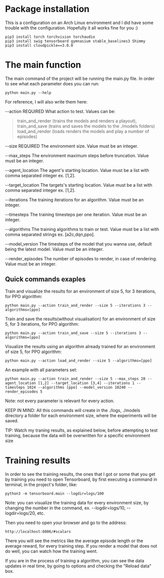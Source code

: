 # Package installation

This is a configuration on an Arch Linux environment and I did have some trouble with the configuration.
Hopefully it all works fine for you :)

```
pip3 install torch torchvision torchaudio
pip3 install swig tensorboard gymnasium stable_baselines3 Shimmy
pip3 install cloudpickle==3.0.0
```


# The main function

The main command of the project will be running the main.py file. In order to see what each parameter does you can run:

```
python main.py --help
```

For reference, I will also write them here:

--action   REQUIRED   What action to test. Values can be:
>train_and_render (trains the models and renders a playout),
>train_and_save (trains and saves the models to the ./models folders)
>load_and_render (loads renders the models and play a number of episodes)

--size REQUIRED  The environment size. Value must be an integer.

--max_steps   The environment maximum steps before truncation. Value must be an integer.

--agent_location   The agent's starting location. Value must be a list with comma separated integer ex. [1,2].

--target_location   The targets's starting location. Value must be a list with comma separated integer ex. [1,2].

--iterations   The training iterations for an algorithm. Value must be an integer.

--timesteps   The training timesteps per one iteration. Value must be an integer.

--algorithms   The training algorithms to train or test. Value must be a list with comma separated strings ex. [a2c,dqn,ppo].

--model_version   The timesteps of the model that you wanna use, default being the latest model. Value must be an integer.

--render_episodes The number of episodes to render, in case of rendering. Value must be an integer.


## Quick commands exaples

Train and visualize the results for an environment of size 5, for 3 iterations, for PPO algorithm:
```
python main.py --action train_and_render --size 5 --iterations 3 --algorithms=[ppo]
```

Train and save the results(without visualisation) for an environment of size 5, for 3 iterations, for PPO algorithm:
```
python main.py --action train_and_save --size 5 --iterations 3 --algorithms=[ppo]
```

Visualize the results using an algorithm already trained for an environment of size 5, for PPO algorithm:
```
python main.py --action load_and_render --size 5 --algorithms=[ppo]
```

An example with all parameters set:
```
python main.py --action train_and_render --size 5 --max_steps 20 --agent_location [1,2] --target_location [3,4] --iterations 1 --timesteps 1024 --algorithms [ppo] --model_version 10240 --render_episodes 5
```

Note: not every parameter is relevant for every action.

KEEP IN MIND: All this commands will create in the ./logs, ./models directory a folder for each environment size, where the experiments will be saved.

TIP: Watch my traning results, as explained below, before attempting to test training, because the data will be overwritten for a specific environment size


# Training results

In order to see the training results, the ones that I got or some that you get by training you need to open Tensorboard, by first executing a command in terminal, in the project's folder, like:

```
python3 -m tensorboard.main --logdir=logs/100
```

Note: you can visualize the training data for every environment size, by changing the number in the command, ex. --logdir=logs/10, --logdir=logs/20, etc.

Then you need to open your browser and go to the address:

```
http://localhost:6006/#scalars
```

There you will see the metrics like the average episode length or the average reward, for every training step.
If you render a model that does not do well, you can watch how the training went.

If you are in the process of training a algorithm, you can see the data updates in real time, by going to options and checking the "Reload data" box.
